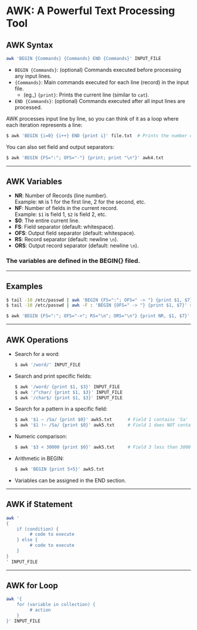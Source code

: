 # AWK: A Powerful Text Processing Tool

## AWK Syntax

```bash
awk 'BEGIN {Commands} {Commands} END {Commands}' INPUT_FILE
```

- `BEGIN {Commands}`: (optional) Commands executed before processing any input lines.
- `{Commands}`: Main commands executed for each line (record) in the input file.
   * (eg.,) `{print}`: Prints the current line (similar to `cat`).
- `END {Commands}`: (optional) Commands executed after all input lines are processed.

AWK processes input line by line, so you can think of it as a loop where each iteration represents a line:

```bash
$ awk 'BEGIN {i=0} {i++} END {print i}' file.txt  # Prints the number of lines
```

You can also set field and output separators:

```bash
$ awk 'BEGIN {FS=":"; OFS="-"} {print; print "\n"}' awk4.txt
```

---

## AWK Variables

- **NR**: Number of Records (line number).  
   Example: `NR` is 1 for the first line, 2 for the second, etc.
- **NF**: Number of fields in the current record.  
   Example: `$1` is field 1, `$2` is field 2, etc.
- **$0**: The entire current line.
- **FS**: Field separator (default: whitespace).
- **OFS**: Output field separator (default: whitespace).
- **RS**: Record separator (default: newline `\n`).
- **ORS**: Output record separator (default: newline `\n`).
### The variables are defined in the BEGIN{} filed.
---

## Examples

```bash
$ tail -10 /etc/passwd | awk 'BEGIN {FS=":"; OFS=" -> "} {print $1, $7}' > awk3.txt
$ tail -10 /etc/passwd | awk -F : 'BEGIN {OFS=" -> "} {print $1, $7}' > awk3.txt

$ awk 'BEGIN {FS=":"; OFS="->"; RS="\n"; ORS="\n"} {print NR, $1, $7}' awk4.txt
```

---

## AWK Operations

- Search for a word:
   ```bash
   $ awk '/word/' INPUT_FILE
   ```
- Search and print specific fields:
   ```bash
   $ awk '/word/ {print $1, $3}' INPUT_FILE
   $ awk '/^char/ {print $1, $3}' INPUT_FILE
   $ awk '/char$/ {print $1, $3}' INPUT_FILE
   ```
- Search for a pattern in a specific field:
   ```bash
   $ awk '$1 ~ /Sa/ {print $0}' awk5.txt      # Field 1 contains 'Sa'
   $ awk '$1 !~ /Sa/ {print $0}' awk5.txt     # Field 1 does NOT contain 'Sa'
   ```
- Numeric comparison:
   ```bash
   $ awk '$3 < 30000 {print $0}' awk5.txt     # Field 3 less than 30000
   ```
- Arithmetic in BEGIN:
   ```bash
   $ awk 'BEGIN {print 5+5}' awk5.txt
   ```
- Variables can be assigned in the END section.

---

## AWK if Statement

```bash
awk '
{
    if (condition) {
         # code to execute
    } else {
         # code to execute
    }
}
' INPUT_FILE
```

---

## AWK for Loop

```bash
awk '{
    for (variable in collection) {
         # action
    }
}' INPUT_FILE
```